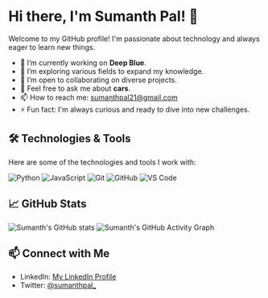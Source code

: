 # Hi there, I'm Sumanth Pal! 👋

Welcome to my GitHub profile! I'm passionate about technology and always eager to learn new things.

- 🔭 I’m currently working on **Deep Blue**.
- 🌱 I’m exploring various fields to expand my knowledge.
- 🤝 I’m open to collaborating on diverse projects.
- 💬 Feel free to ask me about **cars**.
- 📫 How to reach me: [sumanthpal21@gmail.com](mailto:sumanthpal21@gmail.com)
- ⚡ Fun fact: I'm always curious and ready to dive into new challenges.

## 🛠️ Technologies & Tools

Here are some of the technologies and tools I work with:

![Python](https://img.shields.io/badge/-Python-3776AB?style=flat&logo=python&logoColor=white)
![JavaScript](https://img.shields.io/badge/-JavaScript-F7DF1E?style=flat&logo=javascript&logoColor=black)
![Git](https://img.shields.io/badge/-Git-F05032?style=flat&logo=git&logoColor=white)
![GitHub](https://img.shields.io/badge/-GitHub-181717?style=flat&logo=github&logoColor=white)
![VS Code](https://img.shields.io/badge/-VS%20Code-007ACC?style=flat&logo=visual-studio-code&logoColor=white)

## 📈 GitHub Stats

![Sumanth's GitHub stats](https://github-readme-stats.vercel.app/api?username=SumanthPal&show_icons=true&theme=radical)
![Sumanth's GitHub Activity Graph](https://github-readme-activity-graph.cyclic.app/graph?username=SumanthPal&theme=radical)


## 📫 Connect with Me

- LinkedIn: [My LinkedIn Profile](https://www.linkedin.com/in/sumanth-pallamreddy-88271b239/)
- Twitter: [@sumanthpal_]([https://twitter.com/YourTwitterHandle](https://x.com/sumanthpal_))






